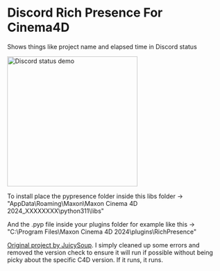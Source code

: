 # Discord Rich Presence For Cinema4D
 Shows things like project name and elapsed time in Discord status

<img width="300" alt="Discord status demo" src="https://i.imgur.com/yl9lDfj.png">

To install place the pypresence folder inside this libs folder -> "AppData\Roaming\Maxon\Maxon Cinema 4D 2024_XXXXXXXX\python311\libs"

And the .pyp file inside your plugins folder for example like this -> "C:\Program Files\Maxon Cinema 4D 2024\plugins\RichPresence"



[Original project by JuicySoup](https://github.com/JuicySoup/Discord-Rich-Presence-For-Cinema4D/). I simply cleaned up some errors and removed the version check to ensure it will run if possible without being picky about the specific C4D version. If it runs, it runs.
